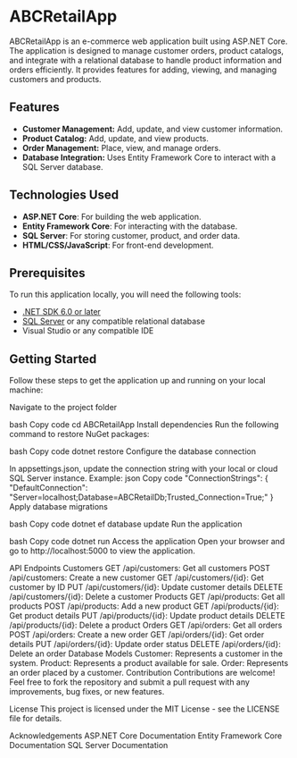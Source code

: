 # ABCRetailApp

ABCRetailApp is an e-commerce web application built using ASP.NET Core. The application is designed to manage customer orders, product catalogs, and integrate with a relational database to handle product information and orders efficiently. It provides features for adding, viewing, and managing customers and products.

## Features

- **Customer Management:** Add, update, and view customer information.
- **Product Catalog:** Add, update, and view products.
- **Order Management:** Place, view, and manage orders.
- **Database Integration:** Uses Entity Framework Core to interact with a SQL Server database.

## Technologies Used

- **ASP.NET Core**: For building the web application.
- **Entity Framework Core**: For interacting with the database.
- **SQL Server**: For storing customer, product, and order data.
- **HTML/CSS/JavaScript**: For front-end development.

## Prerequisites

To run this application locally, you will need the following tools:

- [.NET SDK 6.0 or later](https://dotnet.microsoft.com/download/dotnet)
- [SQL Server](https://www.microsoft.com/en-us/sql-server/sql-server-downloads) or any compatible relational database
- Visual Studio or any compatible IDE

## Getting Started

Follow these steps to get the application up and running on your local machine:


Navigate to the project folder

bash
Copy code
cd ABCRetailApp
Install dependencies Run the following command to restore NuGet packages:

bash
Copy code
dotnet restore
Configure the database connection

In appsettings.json, update the connection string with your local or cloud SQL Server instance.
Example:
json
Copy code
"ConnectionStrings": {
  "DefaultConnection": "Server=localhost;Database=ABCRetailDb;Trusted_Connection=True;"
}
Apply database migrations

bash
Copy code
dotnet ef database update
Run the application

bash
Copy code
dotnet run
Access the application Open your browser and go to http://localhost:5000 to view the application.

API Endpoints
Customers
GET /api/customers: Get all customers
POST /api/customers: Create a new customer
GET /api/customers/{id}: Get customer by ID
PUT /api/customers/{id}: Update customer details
DELETE /api/customers/{id}: Delete a customer
Products
GET /api/products: Get all products
POST /api/products: Add a new product
GET /api/products/{id}: Get product details
PUT /api/products/{id}: Update product details
DELETE /api/products/{id}: Delete a product
Orders
GET /api/orders: Get all orders
POST /api/orders: Create a new order
GET /api/orders/{id}: Get order details
PUT /api/orders/{id}: Update order status
DELETE /api/orders/{id}: Delete an order
Database Models
Customer: Represents a customer in the system.
Product: Represents a product available for sale.
Order: Represents an order placed by a customer.
Contribution
Contributions are welcome! Feel free to fork the repository and submit a pull request with any improvements, bug fixes, or new features.

License
This project is licensed under the MIT License - see the LICENSE file for details.

Acknowledgements
ASP.NET Core Documentation
Entity Framework Core Documentation
SQL Server Documentation

